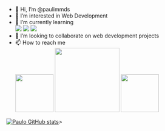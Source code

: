- 👋 Hi, I’m @paulimmds
- 👀 I’m interested in Web Development
- 🌱 I’m currently learning <br>
  <img src='https://img.shields.io/badge/HTML-239120?style=for-the-badge&logo=html5&logoColor=white'> <img src='https://img.shields.io/badge/CSS-239120?&style=for-the-badge&logo=css3&logoColor=white'> <img src='https://img.shields.io/badge/JavaScript-323330?style=for-the-badge&logo=javascript&logoColor=F7DF1E'>
- 💞️ I’m looking to collaborate on web development projects
- 📫 How to reach me <br>
  <a href="https://t.me/paulimmds"><img width='100px' src="https://img.shields.io/badge/Telegram-2CA5E0?style=for-the-badge&logo=telegram&logoColor=white"></a>
  <a href="mailto:paulo_henriquemds@outlook.com"><img width='170px' src="https://img.shields.io/badge/Microsoft_Outlook-0078D4?style=for-the-badge&logo=microsoft-outlook&logoColor=white"></a>
  <a href="https://linkedin.com/in/paulo-mds"><img width='100px' src='https://img.shields.io/badge/LinkedIn-0077B5?style=for-the-badge&logo=linkedin&logoColor=white'></a>
  
 [![Paulo GitHub stats](https://github-readme-stats.vercel.app/api?username=paulimmds)](https://github.com/anuraghazra/github-readme-stats)>

